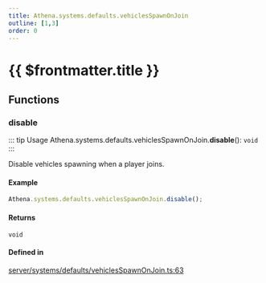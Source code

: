 ```yaml
---
title: Athena.systems.defaults.vehiclesSpawnOnJoin
outline: [1,3]
order: 0
---
```


# {{ $frontmatter.title }}


## Functions

### disable

::: tip Usage
Athena.systems.defaults.vehiclesSpawnOnJoin.**disable**(): `void`
:::

Disable vehicles spawning when a player joins.

#### Example
```ts
Athena.systems.defaults.vehiclesSpawnOnJoin.disable();
```

#### Returns

`void`

#### Defined in

[server/systems/defaults/vehiclesSpawnOnJoin.ts:63](https://github.com/Stuyk/altv-athena/blob/4bfd806/src/core/server/systems/defaults/vehiclesSpawnOnJoin.ts#L63)
